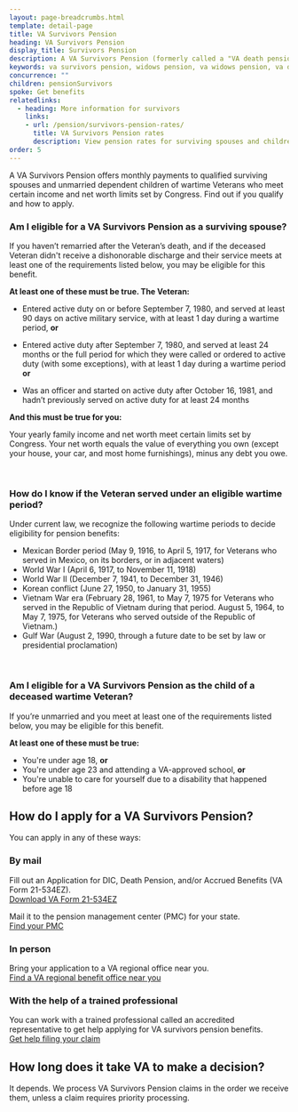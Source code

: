 ```yaml
---
layout: page-breadcrumbs.html
template: detail-page
title: VA Survivors Pension
heading: VA Survivors Pension
display_title: Survivors Pension
description: A VA Survivors Pension (formerly called a "VA death pension" and sometimes called a "VA widows pension") offers monthly payments to qualified survivors of wartime Veterans. Find out if you're eligible and how to apply.
keywords: va survivors pension, widows pension, va widows pension, va death pension
concurrence: ""
children: pensionSurvivors
spoke: Get benefits
relatedlinks:
  - heading: More information for survivors
    links:
    - url: /pension/survivors-pension-rates/
      title: VA Survivors Pension rates
      description: View pension rates for surviving spouses and children.
order: 5
---
```


<div class="va-introtext">

A VA Survivors Pension offers monthly payments to qualified surviving spouses and unmarried dependent children of wartime Veterans who meet certain income and net worth limits set by Congress. Find out if you qualify and how to apply. 


</div>

<div class="feature" markdown=“1”>

### Am I eligible for a VA Survivors Pension as a surviving spouse?

If you haven’t remarried after the Veteran’s death, and if the deceased Veteran didn't receive a dishonorable discharge and their service meets at least one of the requirements listed below, you may be eligible for this benefit.

**At least one of these must be true. The Veteran:**

- Entered active duty on or before September 7, 1980, and served at least 90 days on active military service, with at least 1 day during a wartime period, **or**

- Entered active duty after September 7, 1980, and served at least 24 months or the full period for which they were called or ordered to active duty (with some exceptions), with at least 1 day during a wartime period **or**

- Was an officer and started on active duty after October 16, 1981, and hadn’t previously served on active duty for at least 24 months

**And this must be true for you:**

Your yearly family income and net worth meet certain limits set by Congress. Your net worth equals the value of everything you own (except your house, your car, and most home furnishings), minus any debt you owe.

<br>

### How do I know if the Veteran served under an eligible wartime period?
Under current law, we recognize the following wartime periods to decide eligibility for pension benefits:

- Mexican Border period (May 9, 1916, to April 5, 1917, for Veterans who served in Mexico, on its borders, or in adjacent waters)
- World War I (April 6, 1917, to November 11, 1918)
- World War II (December 7, 1941, to December 31, 1946)
- Korean conflict (June 27, 1950, to January 31, 1955)
- Vietnam War era (February 28, 1961, to May 7, 1975 for Veterans who served in the Republic of Vietnam during that period. August 5, 1964, to May 7, 1975, for Veterans who served outside of the Republic of Vietnam.)
- Gulf War (August 2, 1990, through a future date to be set by law or presidential proclamation)

<br>

### Am I eligible for a VA Survivors Pension as the child of a deceased wartime Veteran?

If you’re unmarried and you meet at least one of the requirements listed below, you may be eligible for this benefit.

**At least one of these must be true:**

- You're under age 18, **or**
- You're under age 23 and attending a VA-approved school, **or**
- You're unable to care for yourself due to a disability that happened before age 18

</div>

## How do I apply for a VA Survivors Pension?

You can apply in any of these ways:

### By mail

Fill out an Application for DIC, Death Pension, and/or Accrued Benefits (VA Form 21-534EZ). <br>
[Download VA Form 21-534EZ](https://www.vba.va.gov/pubs/forms/VBA-21P-534EZ-ARE.pdf)

Mail it to the pension management center (PMC) for your state. <br>
[Find your PMC](/pension/pension-management-centers/)

### In person

Bring your application to a VA regional office near you. <br>
[Find a VA regional benefit office near you](/find-locations/?facilityType=benefits)

### With the help of a trained professional

You can work with a trained professional called an accredited representative to get help applying for VA survivors pension benefits. <br>
[Get help filing your claim](/disability/get-help-filing-claim/)

## How long does it take VA to make a decision?

It depends. We process VA Survivors Pension claims in the order we receive them, unless a claim requires priority processing.
